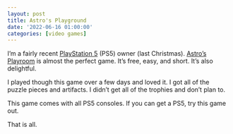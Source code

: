```yaml
---
layout: post
title: Astro's Playground
date: '2022-06-16 01:00:00'
categories: [video games]
---
```


I’m a fairly recent [PlayStation 5](https://www.playstation.com/en-us/ps5/) (PS5) owner (last Christmas). [Astro’s Playroom](https://www.playstation.com/en-us/games/astros-playroom/) is almost the perfect game. It’s free, easy, and short. It’s also delightful.

I played though this game over a few days and loved it. I got all of the puzzle pieces and artifacts. I didn’t get all of the trophies and don’t plan to.

This game comes with all PS5 consoles. If you can get a PS5, try this game out.

That is all.

